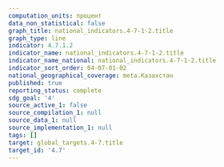 ```yaml
---
computation_units: процент
data_non_statistical: false
graph_title: national_indicators.4-7-1-2.title
graph_type: line
indicator: 4.7.1.2
indicator_name: national_indicators.4-7-1-2.title
indicator_name_national: national_indicators.4-7-1-2.title
indicator_sort_order: 04-07-01-02
national_geographical_coverage: meta.Казахстан
published: true
reporting_status: complete
sdg_goal: '4'
source_active_1: false
source_compilation_1: null
source_data_1: null
source_implementation_1: null
tags: []
target: global_targets.4-7.title
target_id: '4.7'
---
```

